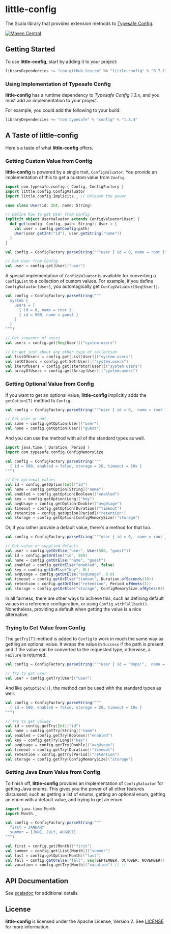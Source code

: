 # little-config

The Scala library that provides extension methods to [Typesafe Config](https://github.com/lightbend/config).

[![Maven Central](https://img.shields.io/maven-central/v/com.github.losizm/little-config_2.13.svg?label=Maven%20Central)](https://search.maven.org/search?q=g:%22com.github.losizm%22%20AND%20a:%22little-config_2.13%22)

## Getting Started
To use **little-config**, start by adding it to your project:

```scala
libraryDependencies += "com.github.losizm" %% "little-config" % "0.7.1"
```

### Using Implementation of Typesafe Config
**little-config** has a runtime dependency to _Typesafe Config 1.3.x_, and
you must add an implementation to your project.

For example, you could add the following to your build:

```scala
libraryDependencies += "com.typesafe" % "config" % "1.3.4"
```

## A Taste of little-config
Here's a taste of what **little-config** offers.

### Getting Custom Value from Config

**little-config** is powered by a single trait, `ConfigValuator`. You provide an
implementation of this to get a custom value from `Config`.

```scala
import com.typesafe.config.{ Config, ConfigFactory }
import little.config.ConfigValuator
import little.config.Implicits._ // Unleash the power

case class User(id: Int, name: String)

// Define how to get User from Config
implicit object UserValuator extends ConfigValuator[User] {
  def get(config: Config, path: String): User = {
    val user = config.getConfig(path)
    User(user.getInt("id"), user.getString("name"))
  }
}

val config = ConfigFactory.parseString("""user { id = 0, name = root }""")

// Get User from Config
val user = config.get[User]("user")
```
A special implementation of `ConfigValuator` is available for converting a
`ConfigList` to a collection of custom values. For example, if you define
`ConfigValuator[User]`, you automagically get `ConfigValuator[Seq[User]]`.

```scala
val config = ConfigFactory.parseString("""
  system {
    users = [
      { id = 0, name = root }
      { id = 500, name = guest }
    ]
  }
""")

// Get sequence of users
val users = config.get[Seq[User]]("system.users")

// Or get just about any other type of collection
val listOfUsers = config.get[List[User]]("system.users")
val setOfUsers = config.get[Set[User]]("system.users")
val iterOfUsers = config.get[Iterator[User]]("system.users")
val arrayOfUsers = config.get[Array[User]]("system.users")
```

### Getting Optional Value from Config

If you want to get an optional value, **little-config** implicitly adds the
`getOption[T]` method to `Config`.

```scala
val config = ConfigFactory.parseString("""user { id = 0,  name = root }""")

// Get user or not
val some = config.getOption[User]("user")
val none = config.getOption[User]("guest")
```

And you can use the method with all of the standard types as well.

```scala
import java.time.{ Duration, Period }
import com.typesafe.config.ConfigMemorySize

val config = ConfigFactory.parseString("""
  { id = 500, enabled = false, storage = 2G, timeout = 10s }
""")

// Get optional values
val id = config.getOption[Int]("id")
val name = config.getOption[String]("name")
val enabled = config.getOption[Boolean]("enabled")
val key = config.getOption[Long]("key")
val avgUsage = config.getOption[Double]("avgUsage")
val timeout = config.getOption[Duration]("timeout")
val retention = config.getOption[Period]("retention")
val storage = config.getOption[ConfigMemorySize]("storage")
```

Or, if you rather provide a default value, there's a method for that too.

```scala
val config = ConfigFactory.parseString("""user { id = 0,  name = root }""")

// Get value or supplied default
val user = config.getOrElse("user", User(500, "guest"))
val id = config.getOrElse("id", 500)
val name = config.getOrElse("name", "guest")
val enabled = config.getOrElse("enabled", false)
val key = config.getOrElse("key", 0L)
val avgUsage = config.getOrElse("avgUsage", 0.0)
val timeout = config.getOrElse("timeout", Duration.ofSeconds(10))
val retention = config.getOrElse("retention", Period.ofWeeks(1))
val storage = config.getOrElse("storage", ConfigMemorySize.ofBytes(0))
```

In all fairness, there are other ways to achieve this, such as defining default
values in a reference configuration, or using `Config.withFallback()`.
Nonetheless, providing a default when getting the value is a nice alternative.

### Trying to Get Value from Config

The `getTry[T]` method is added to `Config` to work in much the same way as
getting an optional value. It wraps the value in `Success` if the path is
present and if the value can be converted to the requested type; otherwise, a
`Failure` is returned.

```scala
val config = ConfigFactory.parseString("""user { id = "Oops!",  name = root }""")

// Try to get user
val user = config.getTry[User]("user")
```

And like `getOption[T]`, the method can be used with the standard types as well.

```scala
val config = ConfigFactory.parseString("""
  { id = 500, enabled = false, storage = 2G, timeout = 10s }
""")

// Try to get values
val id = config.getTry[Int]("id")
val name = config.getTry[String]("name")
val enabled = config.getTry[Boolean]("enabled")
val key = config.getTry[Long]("key")
val avgUsage = config.getTry[Double]("avgUsage")
val timeout = config.getTry[Duration]("timeout")
val retention = config.getTry[Period]("retention")
val storage = config.getTry[ConfigMemorySize]("storage")
```

### Getting Java Enum Value from Config

To finish off, **little-config** provides an implementation of `ConfigValuator`
for getting Java enums. This gives you the power of all other features discussed,
such as getting a list of enums, getting an optional enum, getting an enum with a
default value, and trying to get an enum.

```scala
import java.time.Month
import Month._

val config = ConfigFactory.parseString("""
  first = JANUARY
  summer = [JUNE, JULY, AUGUST]
""")

val first = config.get[Month]("first")
val summer = config.get[List[Month]]("summer")
val last = config.getOption[Month]("last")
val fall = config.getOrElse("fall", Seq(SEPTEMBER, OCTOBER, NOVEMBER))
val vacation = config.getTry[Month]("vacation") // :(
```

## API Documentation

See [scaladoc](https://losizm.github.io/little-config/latest/api/little/config/index.html)
for additional details.

## License
**little-config** is licensed under the Apache License, Version 2. See [LICENSE](LICENSE)
for more information.
